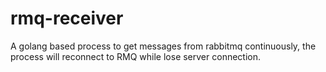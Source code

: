 # rmq-receiver

A golang based process to get messages from rabbitmq continuously, the process will reconnect to RMQ while lose server connection.
